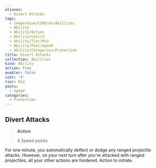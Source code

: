 ```yaml
---
aliases:
  - Divert Attacks
tags:
  - Compendium/CSRD/en/Abilities
  - Ability
  - Ability/Action
  - Ability/Cost/4
  - Ability/Tier/Mid
  - Ability/Pool/Speed
  - Ability/Categories/Protection
title: Divert Attacks
collection: Abilities
kind: Ability
action: true
enabler: false
cost: '4'
tier: Mid
pools:
  - Speed
categories:
  - Protection
---
```

## Divert Attacks    
>**Action**    
>4 Speed points  
    
For one minute, you automatically deflect or dodge any ranged projectile attacks. However, on your next turn after you're attacked with ranged projectiles, all your other actions are hindered. Action to initiate.